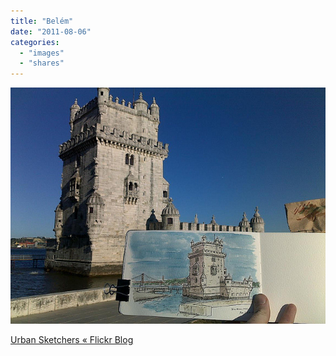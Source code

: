 ```yaml
---
title: "Belém"
date: "2011-08-06"
categories: 
  - "images"
  - "shares"
---
```


![](images/tumblr_lpgsjiaXoz1qz4vrlo1_640.jpg)

[Urban Sketchers « Flickr Blog](http://blog.flickr.net/en/2011/08/04/urban-sketchers/)
